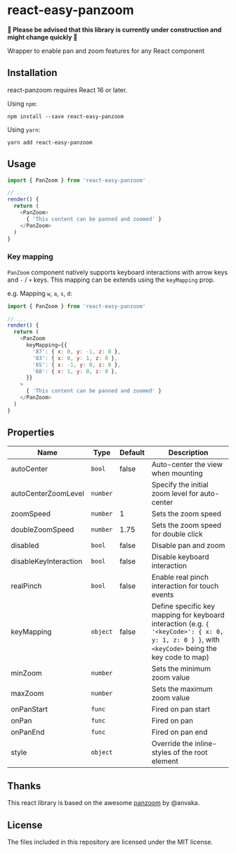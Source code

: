 # react-easy-panzoom
__🚧 Please be advised that this library is currently under construction and might change quickly  🚧__

Wrapper to enable pan and zoom features for any React component

## Installation
react-panzoom requires React 16 or later.

Using `npm`:
```shell
npm install --save react-easy-panzoom
```

Using `yarn`:
```shell
yarn add react-easy-panzoom
```

## Usage

```js
import { PanZoom } from 'react-easy-panzoom'

// ...
render() {
  return (
    <PanZoom>
      { 'This content can be panned and zoomed' }
    </PanZoom>
  )
}
```

### Key mapping
`PanZoom` component natively supports keyboard interactions with arrow keys and `-` / `+` keys. This mapping can be extends using the `keyMapping` prop.

e.g. Mapping `w`, `a`, `s`, `d`:
```js
import { PanZoom } from 'react-easy-panzoom'

// ...
render() {
  return (
    <PanZoom
      keyMapping={{
        '87': { x: 0, y: -1, z: 0 },
        '83': { x: 0, y: 1, z: 0 },
        '65': { x: -1, y: 0, z: 0 },
        '68': { x: 1, y: 0, z: 0 },
      }}
    >
      { 'This content can be panned and zoomed' }
    </PanZoom>
  )
}
```

## Properties
|Name|Type|Default|Description|
|---|---|---|---|
|autoCenter|`bool`|false|Auto-center the view when mounting|
|autoCenterZoomLevel|`number`| |Specify the initial zoom level for auto-center|
|zoomSpeed|`number`|1|Sets the zoom speed|
|doubleZoomSpeed|`number`|1.75|Sets the zoom speed for double click|
|disabled|`bool`|false|Disable pan and zoom|
|disableKeyInteraction|`bool`|false|Disable keyboard interaction|
|realPinch|`bool`|false|Enable real pinch interaction for touch events|
|keyMapping|`object`|false|Define specific key mapping for keyboard interaction (e.g. `{ '<keyCode>': { x: 0, y: 1, z: 0 } }`, with `<keyCode>` being the key code to map)|
|minZoom|`number`| |Sets the minimum zoom value|
|maxZoom|`number`| |Sets the maximum zoom value|
|onPanStart|`func`| |Fired on pan start|
|onPan|`func`| |Fired on pan|
|onPanEnd|`func`| |Fired on pan end|
|style|`object`| |Override the inline-styles of the root element|

## Thanks
This react library is based on the awesome [panzoom][panzoom] by @anvaka. 

## License

The files included in this repository are licensed under the MIT license.

[panzoom]: https://github.com/anvaka/panzoom
